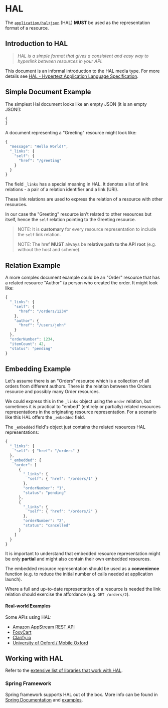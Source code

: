 # HAL

The [`application/hal+json`](http://stateless.co/hal_specification.html) \(HAL\) **MUST** be used as the representation format of a resource.

## Introduction to HAL

> _HAL is a simple format that gives a consistent and easy way to hyperlink between resources in your API._

This document is an informal introduction to the HAL media type. For more details see [HAL - Hypertext Application Language Specification](http://stateless.co/hal_specification.html).

## Simple Document Example

The simplest Hal document looks like an empty JSON \(it is an empty JSON!\):

```javascript
{
}
```

A document representing a "Greeting" resource might look like:

```javascript
{
  "message": "Hello World!",
  "_links": {
    "self": {
      "href": "/greeting"
    }
  }
}
```

The field `_links` has a special meaning in HAL. It denotes a list of link relations - a pair of a relation identifier and a link \(URI\).

These link relations are used to express the relation of a resource with other resources.

In our case the "Greeting" resource isn't related to other resources but itself, hence the `self` relation pointing to the Greeting resource.

> NOTE: It is **customary** for every resource representation to include the `self` link relation.
>
> NOTE: The href **MUST** always be **relative path to the API root** \(e.g. without the host and scheme\).

## Relation Example

A more complex document example could be an "Order" resource that has a related resource "Author" \(a person who created the order. It might look like:

```javascript
{
  "_links": {
    "self": {
      "href": "/orders/1234"
    },
    "author": {
      "href": "/users/john"
    }
  },
  "orderNumber": 1234,
  "itemCount": 42,
  "status": "pending"
}
```

## Embedding Example

Let's assume there is an "Orders" resource which is a collection of all orders from different authors. There is the relation between the Orders resource and possibly many Order resources.

We could express this in the `_links` object using the `order` relation, but sometimes it is practical to "embed" \(entirely or partially\) related resources representations in the originating resource representation. For a scenario like this HAL offers the `_embedded` field.

The `_embedded` field's object just contains the related resources HAL representations:

```javascript
{
  "_links": {
    "self": { "href": "/orders" }
  },
  "_embedded": {
    "order": [
      {
        "_links": {
          "self": { "href": "/orders/1" }
        },
        "orderNumber": "1",
        "status": "pending"
      },
      {
        "_links": {
          "self": { "href": "/orders/2" }
        },
        "orderNumber": "2",
        "status": "cancelled"
      }      
    ]
  }
}
```

It is important to understand that embedded resource representation might be only **partial** and might also contain their own embedded resources.

The embedded resource representation should be used as a **convenience** function \(e.g. to reduce the initial number of calls needed at application launch\).

Where a full and up-to-date representation of a resource is needed the link relation should exercise the affordance \(e.g. `GET /orders/2`\).

#### Real-world Examples

Some APIs using HAL:

* [Amazon AppStream REST API](http://docs.aws.amazon.com/appstream/latest/developerguide/appstream-api-rest.html)
* [FoxyCart](https://wiki.foxycart.com/v/2.0/start)
* [Clarify.io](http://docs.clarify.io/overview/)
* [University of Oxford / Mobile Oxford](http://api.m.ox.ac.uk/browser/#/)

## Working with HAL

Refer to the [extensive list of libraries that work with HAL](https://github.com/mikekelly/hal_specification/wiki/Libraries).

### Spring Framework

Spring framework supports HAL out of the box. More info can be found in [Spring Documentation](https://spring.io/guides/gs/rest-hateoas/) and [examples](https://github.com/spring-guides/gs-rest-hateoas).

